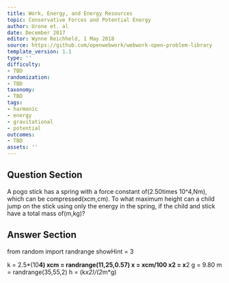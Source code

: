 ```yaml
---
title: Work, Energy, and Energy Resources
topic: Conservative Forces and Potential Energy
author: Urone et. al
date: December 2017
editor: Wynne Reichheld, 1 May 2018
source: https://github.com/openwebwork/webwork-open-problem-library
template_version: 1.1
type: ''
difficulty:
- TBD
randomization:
- TBD
taxonomy:
- TBD
tags:
- harmonic
- energy
- gravitational
- potential
outcomes:
- TBD
assets: ''
---
```


## Question Section 

A pogo stick has a spring with a force constant of(2.50times 10^4,Nm), which can be compressed(xcm,cm). To what maximum height can a child jump on the stick using only the energy in the spring, if the child and stick have a total mass of(m,kg)?



## Answer Section

from random import randrange
showHint = 3

k = 2.5*(10**4)
xcm = randrange(11,25,0.57)
x = xcm/100
x2 = x**2
g = 9.80
m = randrange(35,55,2)
h = (k*x2)/(2*m*g)